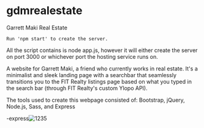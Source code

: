 # gdmrealestate
Garrett Maki Real Estate
```
Run 'npm start' to create the server.
```
All the script contains is node app.js, however it will either create the server on port 3000 or whichever port the hosting service runs on.

A website for Garrett Maki, a friend who currently works in real estate.  It's a minimalist and sleek landing page with a searchbar that seamlessly transitions you to the FIT Realty listings page based on what you typed in the search bar (through FIT Realty's custom Ylopo API).

The tools used to create this webpage consisted of: Bootstrap, jQuery, Node.js, Sass, and Express


-express![1235](https://user-images.githubusercontent.com/56548779/152587576-52957553-9d75-468a-b3e1-1d2e2ce3424f.PNG)
